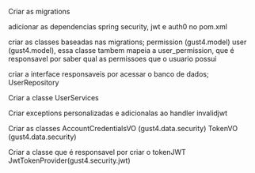 Criar as migrations

adicionar as dependencias spring security, jwt e auth0 no pom.xml

criar as classes baseadas nas migrations; 
	permission (gust4.model)
	user (gust4.model), essa classe tambem mapeia a user_permission, que é responsavel por 
		saber qual as permissoes que o usuario possui

criar a interface responsaveis por acessar o banco de dados;
	UserRepository
	
Criar a classe UserServices
	
Criar exceptions personalizadas e adicionalas ao handler
	invalidjwt

Criar as classes 
	AccountCredentialsVO (gust4.data.security)
	TokenVO (gust4.data.security)
	
Criar a classe que é responsavel por criar o tokenJWT
	JwtTokenProvider(gust4.security.jwt)

	
